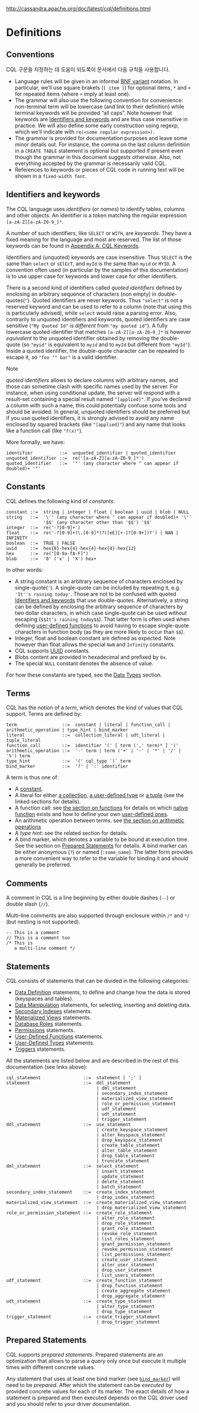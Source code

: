 http://cassandra.apache.org/doc/latest/cql/definitions.html

# Definitions

## Conventions

CQL 구문을 지정하는 데 도움이 되도록이 문서에서 다음 규칙을 사용합니다.

- Language rules will be given in an informal [BNF variant](http://en.wikipedia.org/wiki/Backus–Naur_Form#Variants) notation. In particular, we’ll use square brakets (`[ item ]`) for optional items, `*` and `+` for repeated items (where `+` imply at least one).
- The grammar will also use the following convention for convenience: non-terminal term will be lowercase (and link to their definition) while terminal keywords will be provided “all caps”. Note however that keywords are [Identifiers and keywords](http://cassandra.apache.org/doc/latest/cql/definitions.html#identifiers) and are thus case insensitive in practice. We will also define some early construction using regexp, which we’ll indicate with `re(<some regular expression>)`.
- The grammar is provided for documentation purposes and leave some minor details out.  For instance, the comma on the last column definition in a `CREATE TABLE` statement is optional but supported if present even though the grammar in this document suggests otherwise. Also, not everything accepted by the grammar is necessarily valid CQL.
- References to keywords or pieces of CQL code in running text will be shown in a `fixed-width font`.

## Identifiers and keywords

The CQL language uses *identifiers* (or *names*) to identify tables, columns and other objects. An identifier is a token matching the regular expression `[a-zA-Z][a-zA-Z0-9_]*`.

A number of such identifiers, like `SELECT` or `WITH`, are *keywords*. They have a fixed meaning for the language and most are reserved. The list of those keywords can be found in [Appendix A: CQL Keywords](http://cassandra.apache.org/doc/latest/cql/appendices.html#appendix-a).

Identifiers and (unquoted) keywords are case insensitive. Thus `SELECT` is the same than `select` or `sElEcT`, and `myId` is the same than `myid` or `MYID`. A convention often used (in particular by the samples of this documentation) is to use upper case for keywords and lower case for other identifiers.

There is a second kind of identifiers called *quoted identifiers* defined by enclosing an arbitrary sequence of characters (non empty) in double-quotes(`"`). Quoted identifiers are never keywords. Thus `"select"` is not a reserved keyword and can be used to refer to a column (note that using this is particularly advised), while `select` would raise a parsing error. Also, contrarily to unquoted identifiers and keywords, quoted identifiers are case sensitive (`"My Quoted Id"` is *different* from `"my quoted id"`). A fully lowercase quoted identifier that matches `[a-zA-Z][a-zA-Z0-9_]*` is however *equivalent* to the unquoted identifier obtained by removing the double-quote (so `"myid"` is equivalent to `myid` and to `myId` but different from `"myId"`).  Inside a quoted identifier, the double-quote character can be repeated to escape it, so `"foo "" bar"` is a valid identifier.

Note

*quoted identifiers* allows to declare columns with arbitrary names, and those can sometime clash with specific names used by the server. For instance, when using conditional update, the server will respond with a result-set containing a special result named `"[applied]"`. If you’ve declared a column with such a name, this could potentially confuse some tools and should be avoided. In general, unquoted identifiers should be preferred but if you use quoted identifiers, it is strongly advised to avoid any name enclosed by squared brackets (like `"[applied]"`) and any name that looks like a function call (like `"f(x)"`).

More formally, we have:

```
identifier          ::=  unquoted_identifier | quoted_identifier
unquoted_identifier ::=  re('[a-zA-Z][a-zA-Z0-9_]*')
quoted_identifier   ::=  '"' (any character where " can appear if doubled)+ '"'
```

## Constants

CQL defines the following kind of *constants*:

```
constant ::=  string | integer | float | boolean | uuid | blob | NULL
string   ::=  '\'' (any character where ' can appear if doubled)+ '\''
              '$$' (any character other than '$$') '$$'
integer  ::=  re('-?[0-9]+')
float    ::=  re('-?[0-9]+(\.[0-9]*)?([eE][+-]?[0-9+])?') | NAN | INFINITY
boolean  ::=  TRUE | FALSE
uuid     ::=  hex{8}-hex{4}-hex{4}-hex{4}-hex{12}
hex      ::=  re("[0-9a-fA-F]")
blob     ::=  '0' ('x' | 'X') hex+
```

In other words:

- A string constant is an arbitrary sequence of characters enclosed by single-quote(`'`). A single-quote can be included by repeating it, e.g. `'It''s raining today'`. Those are not to be confused with quoted [Identifiers and keywords](http://cassandra.apache.org/doc/latest/cql/definitions.html#identifiers) that use double-quotes. Alternatively, a string can be defined by enclosing the arbitrary sequence of characters by two dollar characters, in which case single-quote can be used without escaping (`$$It's raining today$$`). That latter form is often used when defining [user-defined functions](http://cassandra.apache.org/doc/latest/cql/functions.html#udfs) to avoid having to escape single-quote characters in function body (as they are more likely to occur than `$$`).
- Integer, float and boolean constant are defined as expected. Note however than float allows the special `NaN` and `Infinity` constants.
- CQL supports [UUID](https://en.wikipedia.org/wiki/Universally_unique_identifier) constants.
- Blobs content are provided in hexadecimal and prefixed by `0x`.
- The special `NULL` constant denotes the absence of value.

For how these constants are typed, see the [Data Types](http://cassandra.apache.org/doc/latest/cql/types.html#data-types) section.

## Terms

CQL has the notion of a *term*, which denotes the kind of values that CQL support. Terms are defined by:

```
term                 ::=  constant | literal | function_call | arithmetic_operation | type_hint | bind_marker
literal              ::=  collection_literal | udt_literal | tuple_literal
function_call        ::=  identifier '(' [ term (',' term)* ] ')'
arithmetic_operation ::=  '-' term | term ('+' | '-' | '*' | '/' | '%') term
type_hint            ::=  '(' cql_type `)` term
bind_marker          ::=  '?' | ':' identifier
```

A term is thus one of:

- A [constant](http://cassandra.apache.org/doc/latest/cql/definitions.html#constants).
- A literal for either [a collection](http://cassandra.apache.org/doc/latest/cql/types.html#collections), [a user-defined type](http://cassandra.apache.org/doc/latest/cql/types.html#udts) or [a tuple](http://cassandra.apache.org/doc/latest/cql/types.html#tuples) (see the linked sections for details).
- A function call: see [the section on functions](http://cassandra.apache.org/doc/latest/cql/functions.html#cql-functions) for details on which [native function](http://cassandra.apache.org/doc/latest/cql/functions.html#native-functions) exists and how to define your own [user-defined ones](http://cassandra.apache.org/doc/latest/cql/functions.html#udfs).
- An arithmetic operation between terms. see [the section on arithmetic operations](http://cassandra.apache.org/doc/latest/cql/operators.html#arithmetic-operators)
- A *type hint*: see the related section for details.
- A bind marker, which denotes a variable to be bound at execution time. See the section on [Prepared Statements](http://cassandra.apache.org/doc/latest/cql/definitions.html#prepared-statements) for details. A bind marker can be either anonymous (`?`) or named (`:some_name`). The latter form provides a more convenient way to refer to the variable for binding it and should generally be preferred.

## Comments

A comment in CQL is a line beginning by either double dashes (`--`) or double slash (`//`).

Multi-line comments are also supported through enclosure within `/*` and `*/` (but nesting is not supported).

```
-- This is a comment
// This is a comment too
/* This is
   a multi-line comment */
```

## Statements

CQL consists of statements that can be divided in the following categories:

- [Data Definition](http://cassandra.apache.org/doc/latest/cql/ddl.html#data-definition) statements, to define and change how the data is stored (keyspaces and tables).
- [Data Manipulation](http://cassandra.apache.org/doc/latest/cql/dml.html#data-manipulation) statements, for selecting, inserting and deleting data.
- [Secondary Indexes](http://cassandra.apache.org/doc/latest/cql/indexes.html#secondary-indexes) statements.
- [Materialized Views](http://cassandra.apache.org/doc/latest/cql/mvs.html#materialized-views) statements.
- [Database Roles](http://cassandra.apache.org/doc/latest/cql/security.html#cql-roles) statements.
- [Permissions](http://cassandra.apache.org/doc/latest/cql/security.html#cql-permissions) statements.
- [User-Defined Functions](http://cassandra.apache.org/doc/latest/cql/functions.html#udfs) statements.
- [User-Defined Types](http://cassandra.apache.org/doc/latest/cql/types.html#udts) statements.
- [Triggers](http://cassandra.apache.org/doc/latest/cql/triggers.html#cql-triggers) statements.

All the statements are listed below and are described in the rest of this documentation (see links above):

```
cql_statement                ::=  statement [ ';' ]
statement                    ::=  ddl_statement
                                  | dml_statement
                                  | secondary_index_statement
                                  | materialized_view_statement
                                  | role_or_permission_statement
                                  | udf_statement
                                  | udt_statement
                                  | trigger_statement
ddl_statement                ::=  use_statement
                                  | create_keyspace_statement
                                  | alter_keyspace_statement
                                  | drop_keyspace_statement
                                  | create_table_statement
                                  | alter_table_statement
                                  | drop_table_statement
                                  | truncate_statement
dml_statement                ::=  select_statement
                                  | insert_statement
                                  | update_statement
                                  | delete_statement
                                  | batch_statement
secondary_index_statement    ::=  create_index_statement
                                  | drop_index_statement
materialized_view_statement  ::=  create_materialized_view_statement
                                  | drop_materialized_view_statement
role_or_permission_statement ::=  create_role_statement
                                  | alter_role_statement
                                  | drop_role_statement
                                  | grant_role_statement
                                  | revoke_role_statement
                                  | list_roles_statement
                                  | grant_permission_statement
                                  | revoke_permission_statement
                                  | list_permissions_statement
                                  | create_user_statement
                                  | alter_user_statement
                                  | drop_user_statement
                                  | list_users_statement
udf_statement                ::=  create_function_statement
                                  | drop_function_statement
                                  | create_aggregate_statement
                                  | drop_aggregate_statement
udt_statement                ::=  create_type_statement
                                  | alter_type_statement
                                  | drop_type_statement
trigger_statement            ::=  create_trigger_statement
                                  | drop_trigger_statement
```

## Prepared Statements

CQL supports *prepared statements*. Prepared statements are an optimization that allows to parse a query only once but execute it multiple times with different concrete values.

Any statement that uses at least one bind marker (see [`bind_marker`](http://cassandra.apache.org/doc/latest/cql/definitions.html#grammar-token-bind_marker)) will need to be *prepared*. After which the statement can be *executed* by provided concrete values for each of its marker. The exact details of how a statement is prepared and then executed depends on the CQL driver used and you should refer to your driver documentation.


